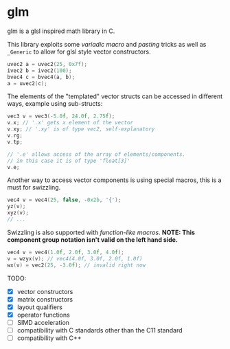 
# glm
glm is a glsl inspired math library in C.


This library exploits some *variadic macro* and *pasting* tricks as well as `_Generic` to allow for glsl style vector constructors.

```c
uvec2 a = uvec2(25, 0x7f);
ivec2 b = ivec2(100);
bvec4 c = bvec4(a, b);
a = uvec2(c);
```

The elements of the "templated" vector structs can be accessed in different ways, example using sub-structs:

```c
vec3 v = vec3(-5.0f, 24.0f, 2.75f);
v.x; // '.x' gets x element of the vector
v.xy; // '.xy' is of type vec2, self-explanatory
v.rg;
v.tp;

// '.e' allows access of the array of elements/components.
// in this case it is of type 'float[3]'
v.e;
```

Another way to access vector  components is using special macros, this is a must for swizzling.

```c
vec4 v = vec4(25, false, -0x2b, '{');
yz(v);
xyz(v);
// ...
```

Swizzling is also supported with *function-like macros*.
**NOTE: This component group notation isn't valid on the left hand side.**
```c
vec4 v = vec4(1.0f, 2.0f, 3.0f, 4.0f);
v = wzyx(v); // vec4(4.0f, 3.0f, 2.0f, 1.0f)
wx(v) = vec2(25, -3.0f); // invalid right now
```

TODO:
* [X] vector constructors
* [X] matrix constructors
* [X] layout qualifiers
* [X] operator functions
* [ ] SIMD acceleration
* [ ] compatibility with C standards other than the C11 standard
* [ ] compatibility with C++
